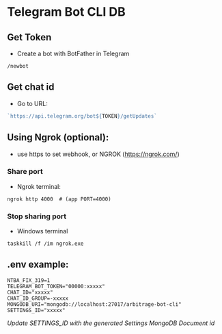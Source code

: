 # Telegram Bot CLI DB

## Get Token

* Create a bot with BotFather in Telegram

```console
/newbot
```

## Get chat id

* Go to URL:

```javascript
`https://api.telegram.org/bot${TOKEN}/getUpdates`
```

## Using Ngrok (optional):

* use https to set webhook, or NGROK (https://ngrok.com/)

### Share port

* Ngrok terminal:

```console
ngrok http 4000	 # (app PORT=4000)
```

### Stop sharing port

* Windows terminal

```console
taskkill /f /im ngrok.exe
```

## .env example:

```console
NTBA_FIX_319=1
TELEGRAM_BOT_TOKEN="00000:xxxxx"
CHAT_ID="xxxxx"
CHAT_ID_GROUP=-xxxxx
MONGODB_URI="mongodb://localhost:27017/arbitrage-bot-cli"
SETTINGS_ID="xxxxx"
```

*Update SETTINGS_ID with the generated Settings MongoDB Document id*